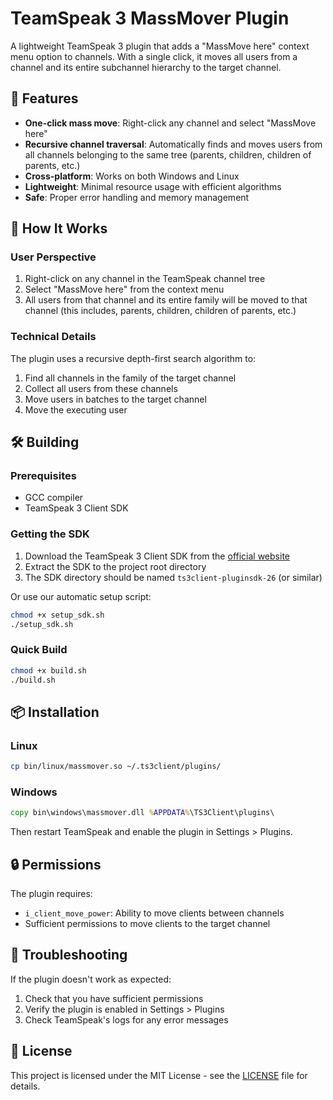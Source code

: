 # TeamSpeak 3 MassMover Plugin

A lightweight TeamSpeak 3 plugin that adds a "MassMove here" context menu option to channels. With a single click, it moves all users from a channel and its entire subchannel hierarchy to the target channel.

## 🚀 Features

- **One-click mass move**: Right-click any channel and select "MassMove here"
- **Recursive channel traversal**: Automatically finds and moves users from all channels belonging to the same tree (parents, children, children of parents, etc.)
- **Cross-platform**: Works on both Windows and Linux
- **Lightweight**: Minimal resource usage with efficient algorithms
- **Safe**: Proper error handling and memory management

## 🎯 How It Works

### User Perspective
1. Right-click on any channel in the TeamSpeak channel tree
2. Select "MassMove here" from the context menu
3. All users from that channel and its entire family will be moved to that channel (this includes, parents, children, children of parents, etc.)

### Technical Details
The plugin uses a recursive depth-first search algorithm to:
1. Find all channels in the family of the target channel
2. Collect all users from these channels
3. Move users in batches to the target channel
4. Move the executing user

## 🛠️ Building

### Prerequisites
- GCC compiler
- TeamSpeak 3 Client SDK

### Getting the SDK
1. Download the TeamSpeak 3 Client SDK from the [official website](https://www.teamspeak.com/en/downloads/#sdk)
2. Extract the SDK to the project root directory
3. The SDK directory should be named `ts3client-pluginsdk-26` (or similar)

Or use our automatic setup script:
```bash
chmod +x setup_sdk.sh
./setup_sdk.sh
```

### Quick Build
```bash
chmod +x build.sh
./build.sh
```

## 📦 Installation

### Linux
```bash
cp bin/linux/massmover.so ~/.ts3client/plugins/
```

### Windows
```cmd
copy bin\windows\massmover.dll %APPDATA%\TS3Client\plugins\
```

Then restart TeamSpeak and enable the plugin in Settings > Plugins.

## 🔒 Permissions

The plugin requires:
- `i_client_move_power`: Ability to move clients between channels
- Sufficient permissions to move clients to the target channel

## 🐛 Troubleshooting

If the plugin doesn't work as expected:
1. Check that you have sufficient permissions
2. Verify the plugin is enabled in Settings > Plugins
3. Check TeamSpeak's logs for any error messages

## 📝 License

This project is licensed under the MIT License - see the [LICENSE](LICENSE) file for details.
